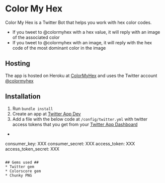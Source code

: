 # Color My Hex #

Color My Hex is a Twitter Bot that helps you work with hex color codes.

* If you tweet to @colormyhex with a hex value, it will reply with an image of the associated color
* If you tweet to @colormyhex with an image, it will reply with the hex code of the most dominant color in the image

## Hosting ##

The app is hosted on Heroku at [ColorMyHex](http://colormyhex.herokuapp.com) and uses the Twitter account [@colormyhex](https://twitter.com/colormyhex)

## Installation ##

1. Run `bundle install` 
2. Create an app at  [Twitter App Dev](https://apps.twitter.com)
3. Add a file with the below code at `/config/twitter.yml` with twitter access tokens that you get from your [Twitter App Dashboard](https://apps.twitter.com)

- ```ruby
consumer_key: XXX
consumer_secret: XXX
access_token: XXX
access_token_secret: XXX
```

## Gems used ##
* Twitter gem
* Colorscore gem
* Chunky PNG